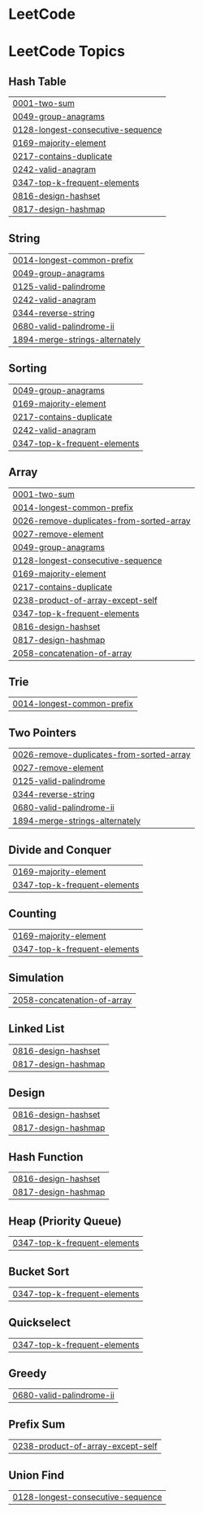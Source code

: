 # LeetCode
<!---LeetCode Topics Start-->
# LeetCode Topics
## Hash Table
|  |
| ------- |
| [0001-two-sum](https://github.com/Eirado/LeetCode/tree/master/0001-two-sum) |
| [0049-group-anagrams](https://github.com/Eirado/LeetCode/tree/master/0049-group-anagrams) |
| [0128-longest-consecutive-sequence](https://github.com/Eirado/LeetCode/tree/master/0128-longest-consecutive-sequence) |
| [0169-majority-element](https://github.com/Eirado/LeetCode/tree/master/0169-majority-element) |
| [0217-contains-duplicate](https://github.com/Eirado/LeetCode/tree/master/0217-contains-duplicate) |
| [0242-valid-anagram](https://github.com/Eirado/LeetCode/tree/master/0242-valid-anagram) |
| [0347-top-k-frequent-elements](https://github.com/Eirado/LeetCode/tree/master/0347-top-k-frequent-elements) |
| [0816-design-hashset](https://github.com/Eirado/LeetCode/tree/master/0816-design-hashset) |
| [0817-design-hashmap](https://github.com/Eirado/LeetCode/tree/master/0817-design-hashmap) |
## String
|  |
| ------- |
| [0014-longest-common-prefix](https://github.com/Eirado/LeetCode/tree/master/0014-longest-common-prefix) |
| [0049-group-anagrams](https://github.com/Eirado/LeetCode/tree/master/0049-group-anagrams) |
| [0125-valid-palindrome](https://github.com/Eirado/LeetCode/tree/master/0125-valid-palindrome) |
| [0242-valid-anagram](https://github.com/Eirado/LeetCode/tree/master/0242-valid-anagram) |
| [0344-reverse-string](https://github.com/Eirado/LeetCode/tree/master/0344-reverse-string) |
| [0680-valid-palindrome-ii](https://github.com/Eirado/LeetCode/tree/master/0680-valid-palindrome-ii) |
| [1894-merge-strings-alternately](https://github.com/Eirado/LeetCode/tree/master/1894-merge-strings-alternately) |
## Sorting
|  |
| ------- |
| [0049-group-anagrams](https://github.com/Eirado/LeetCode/tree/master/0049-group-anagrams) |
| [0169-majority-element](https://github.com/Eirado/LeetCode/tree/master/0169-majority-element) |
| [0217-contains-duplicate](https://github.com/Eirado/LeetCode/tree/master/0217-contains-duplicate) |
| [0242-valid-anagram](https://github.com/Eirado/LeetCode/tree/master/0242-valid-anagram) |
| [0347-top-k-frequent-elements](https://github.com/Eirado/LeetCode/tree/master/0347-top-k-frequent-elements) |
## Array
|  |
| ------- |
| [0001-two-sum](https://github.com/Eirado/LeetCode/tree/master/0001-two-sum) |
| [0014-longest-common-prefix](https://github.com/Eirado/LeetCode/tree/master/0014-longest-common-prefix) |
| [0026-remove-duplicates-from-sorted-array](https://github.com/Eirado/LeetCode/tree/master/0026-remove-duplicates-from-sorted-array) |
| [0027-remove-element](https://github.com/Eirado/LeetCode/tree/master/0027-remove-element) |
| [0049-group-anagrams](https://github.com/Eirado/LeetCode/tree/master/0049-group-anagrams) |
| [0128-longest-consecutive-sequence](https://github.com/Eirado/LeetCode/tree/master/0128-longest-consecutive-sequence) |
| [0169-majority-element](https://github.com/Eirado/LeetCode/tree/master/0169-majority-element) |
| [0217-contains-duplicate](https://github.com/Eirado/LeetCode/tree/master/0217-contains-duplicate) |
| [0238-product-of-array-except-self](https://github.com/Eirado/LeetCode/tree/master/0238-product-of-array-except-self) |
| [0347-top-k-frequent-elements](https://github.com/Eirado/LeetCode/tree/master/0347-top-k-frequent-elements) |
| [0816-design-hashset](https://github.com/Eirado/LeetCode/tree/master/0816-design-hashset) |
| [0817-design-hashmap](https://github.com/Eirado/LeetCode/tree/master/0817-design-hashmap) |
| [2058-concatenation-of-array](https://github.com/Eirado/LeetCode/tree/master/2058-concatenation-of-array) |
## Trie
|  |
| ------- |
| [0014-longest-common-prefix](https://github.com/Eirado/LeetCode/tree/master/0014-longest-common-prefix) |
## Two Pointers
|  |
| ------- |
| [0026-remove-duplicates-from-sorted-array](https://github.com/Eirado/LeetCode/tree/master/0026-remove-duplicates-from-sorted-array) |
| [0027-remove-element](https://github.com/Eirado/LeetCode/tree/master/0027-remove-element) |
| [0125-valid-palindrome](https://github.com/Eirado/LeetCode/tree/master/0125-valid-palindrome) |
| [0344-reverse-string](https://github.com/Eirado/LeetCode/tree/master/0344-reverse-string) |
| [0680-valid-palindrome-ii](https://github.com/Eirado/LeetCode/tree/master/0680-valid-palindrome-ii) |
| [1894-merge-strings-alternately](https://github.com/Eirado/LeetCode/tree/master/1894-merge-strings-alternately) |
## Divide and Conquer
|  |
| ------- |
| [0169-majority-element](https://github.com/Eirado/LeetCode/tree/master/0169-majority-element) |
| [0347-top-k-frequent-elements](https://github.com/Eirado/LeetCode/tree/master/0347-top-k-frequent-elements) |
## Counting
|  |
| ------- |
| [0169-majority-element](https://github.com/Eirado/LeetCode/tree/master/0169-majority-element) |
| [0347-top-k-frequent-elements](https://github.com/Eirado/LeetCode/tree/master/0347-top-k-frequent-elements) |
## Simulation
|  |
| ------- |
| [2058-concatenation-of-array](https://github.com/Eirado/LeetCode/tree/master/2058-concatenation-of-array) |
## Linked List
|  |
| ------- |
| [0816-design-hashset](https://github.com/Eirado/LeetCode/tree/master/0816-design-hashset) |
| [0817-design-hashmap](https://github.com/Eirado/LeetCode/tree/master/0817-design-hashmap) |
## Design
|  |
| ------- |
| [0816-design-hashset](https://github.com/Eirado/LeetCode/tree/master/0816-design-hashset) |
| [0817-design-hashmap](https://github.com/Eirado/LeetCode/tree/master/0817-design-hashmap) |
## Hash Function
|  |
| ------- |
| [0816-design-hashset](https://github.com/Eirado/LeetCode/tree/master/0816-design-hashset) |
| [0817-design-hashmap](https://github.com/Eirado/LeetCode/tree/master/0817-design-hashmap) |
## Heap (Priority Queue)
|  |
| ------- |
| [0347-top-k-frequent-elements](https://github.com/Eirado/LeetCode/tree/master/0347-top-k-frequent-elements) |
## Bucket Sort
|  |
| ------- |
| [0347-top-k-frequent-elements](https://github.com/Eirado/LeetCode/tree/master/0347-top-k-frequent-elements) |
## Quickselect
|  |
| ------- |
| [0347-top-k-frequent-elements](https://github.com/Eirado/LeetCode/tree/master/0347-top-k-frequent-elements) |
## Greedy
|  |
| ------- |
| [0680-valid-palindrome-ii](https://github.com/Eirado/LeetCode/tree/master/0680-valid-palindrome-ii) |
## Prefix Sum
|  |
| ------- |
| [0238-product-of-array-except-self](https://github.com/Eirado/LeetCode/tree/master/0238-product-of-array-except-self) |
## Union Find
|  |
| ------- |
| [0128-longest-consecutive-sequence](https://github.com/Eirado/LeetCode/tree/master/0128-longest-consecutive-sequence) |
<!---LeetCode Topics End-->